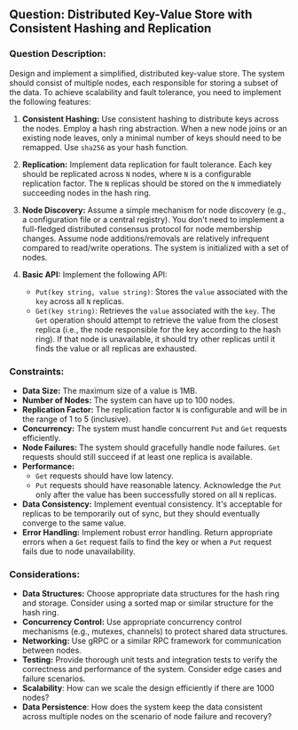 ## Question: Distributed Key-Value Store with Consistent Hashing and Replication

### Question Description:

Design and implement a simplified, distributed key-value store. The system should consist of multiple nodes, each responsible for storing a subset of the data. To achieve scalability and fault tolerance, you need to implement the following features:

1.  **Consistent Hashing:** Use consistent hashing to distribute keys across the nodes. Employ a hash ring abstraction. When a new node joins or an existing node leaves, only a minimal number of keys should need to be remapped. Use `sha256` as your hash function.

2.  **Replication:** Implement data replication for fault tolerance. Each key should be replicated across `N` nodes, where `N` is a configurable replication factor. The `N` replicas should be stored on the `N` immediately succeeding nodes in the hash ring.

3.  **Node Discovery:** Assume a simple mechanism for node discovery (e.g., a configuration file or a central registry). You don't need to implement a full-fledged distributed consensus protocol for node membership changes. Assume node additions/removals are relatively infrequent compared to read/write operations. The system is initialized with a set of nodes.

4.  **Basic API:** Implement the following API:
    *   `Put(key string, value string)`: Stores the `value` associated with the `key` across all `N` replicas.
    *   `Get(key string)`: Retrieves the `value` associated with the `key`. The `Get` operation should attempt to retrieve the value from the closest replica (i.e., the node responsible for the key according to the hash ring). If that node is unavailable, it should try other replicas until it finds the value or all replicas are exhausted.

### Constraints:

*   **Data Size:** The maximum size of a value is 1MB.
*   **Number of Nodes:** The system can have up to 100 nodes.
*   **Replication Factor:** The replication factor `N` is configurable and will be in the range of 1 to 5 (inclusive).
*   **Concurrency:** The system must handle concurrent `Put` and `Get` requests efficiently.
*   **Node Failures:** The system should gracefully handle node failures. `Get` requests should still succeed if at least one replica is available.
*   **Performance:**
    *   `Get` requests should have low latency.
    *   `Put` requests should have reasonable latency. Acknowledge the `Put` only after the value has been successfully stored on all `N` replicas.
*   **Data Consistency:** Implement eventual consistency. It's acceptable for replicas to be temporarily out of sync, but they should eventually converge to the same value.
*   **Error Handling:** Implement robust error handling. Return appropriate errors when a `Get` request fails to find the key or when a `Put` request fails due to node unavailability.

### Considerations:

*   **Data Structures:** Choose appropriate data structures for the hash ring and storage. Consider using a sorted map or similar structure for the hash ring.
*   **Concurrency Control:** Use appropriate concurrency control mechanisms (e.g., mutexes, channels) to protect shared data structures.
*   **Networking:** Use gRPC or a similar RPC framework for communication between nodes.
*   **Testing:** Provide thorough unit tests and integration tests to verify the correctness and performance of the system. Consider edge cases and failure scenarios.
*   **Scalability**: How can we scale the design efficiently if there are 1000 nodes?
*   **Data Persistence**: How does the system keep the data consistent across multiple nodes on the scenario of node failure and recovery?
